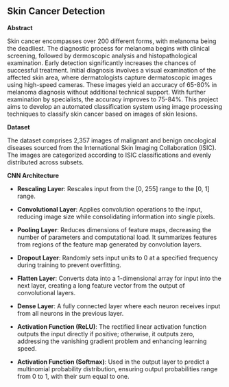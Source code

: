 ## Skin Cancer Detection

**Abstract**

Skin cancer encompasses over 200 different forms, with melanoma being the deadliest. The diagnostic process for melanoma begins with clinical screening, followed by dermoscopic analysis and histopathological examination. Early detection significantly increases the chances of successful treatment. Initial diagnosis involves a visual examination of the affected skin area, where dermatologists capture dermatoscopic images using high-speed cameras. These images yield an accuracy of 65-80% in melanoma diagnosis without additional technical support. With further examination by specialists, the accuracy improves to 75-84%. This project aims to develop an automated classification system using image processing techniques to classify skin cancer based on images of skin lesions.

**Dataset**

The dataset comprises 2,357 images of malignant and benign oncological diseases sourced from the International Skin Imaging Collaboration (ISIC). The images are categorized according to ISIC classifications and evenly distributed across subsets.

**CNN Architecture**

- **Rescaling Layer**: Rescales input from the [0, 255] range to the [0, 1] range.

- **Convolutional Layer**: Applies convolution operations to the input, reducing image size while consolidating information into single pixels.

- **Pooling Layer**: Reduces dimensions of feature maps, decreasing the number of parameters and computational load. It summarizes features from regions of the feature map generated by convolution layers.

- **Dropout Layer**: Randomly sets input units to 0 at a specified frequency during training to prevent overfitting.

- **Flatten Layer**: Converts data into a 1-dimensional array for input into the next layer, creating a long feature vector from the output of convolutional layers.

- **Dense Layer**: A fully connected layer where each neuron receives input from all neurons in the previous layer.

- **Activation Function (ReLU)**: The rectified linear activation function outputs the input directly if positive; otherwise, it outputs zero, addressing the vanishing gradient problem and enhancing learning speed.

- **Activation Function (Softmax)**: Used in the output layer to predict a multinomial probability distribution, ensuring output probabilities range from 0 to 1, with their sum equal to one.

